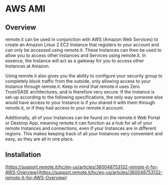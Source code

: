 # AWS AMI

## Overview

remote.it can be used in conjunction with AWS \(Amazon Web Services\) to create an Amazon Linux 2 EC2 Instance that registers to your account and can only be accessed using remote.it. These Instances can then be used to allow you to access other Instances and Services using remote.it. In essence, the Instance will act as a gateway for you to access other Instances at Amazon.

Using remote.it also gives you the ability to configure your security group to completely block traffic from the outside, only allowing access to your Instance through remote.it. Keep in mind that remote.it uses Zero Trust/SASE architectures, and is therefore very secure. If the Instance is set-up according to the following specifications, the only way someone else would have access to your Instance is if you shared it with them through remote.it, or if they had access to your remote.it account.

Additionally, all of your Instances can be found on the remote.it Web Portal or Desktop App, meaning remote.it can function as a hub for all of your remote Instances and connections, even if your Instances are in different regions. This makes keeping track of all your Instances very convenient and easy, as they are all in one place.

## Installation

[https://support.remote.it/hc/en-us/articles/360048753132-remote-it-for-AWS-Overview](https://support.remote.it/hc/en-us/articles/360048753132-remote-it-for-AWS-Overview)




